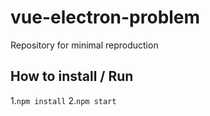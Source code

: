 # vue-electron-problem
Repository for minimal reproduction

## How to install / Run
1.`npm install`
2.`npm start`